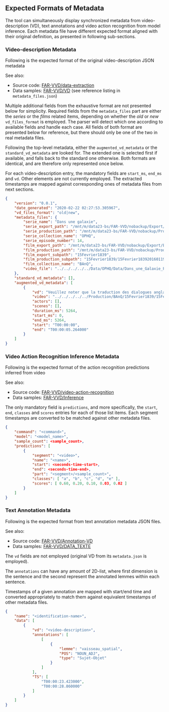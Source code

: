 
## Expected Formats of Metadata

The tool can simultaneously display synchronized metadata from video-description (VD), text annotations and video
action recognition from model inference. Each metadata file have different expected format aligned with their original
definition, as presented in following sub-sections.

[metadata_extract]: https://www.crim.ca/stash/projects/FAR/repos/data-extraction/ 
[text_results]: https://www.crim.ca/stash/projects/FAR/repos/annotation-vd/
[video_infer]: https://www.crim.ca/stash/projects/FAR/repos/video-action-recognition/


### Video-description Metadata

Following is the expected format of the original video-description JSON metadata 

See also:

- Source code: 
  [FAR-VVD/data-extraction][metadata_extract]
- Data samples: 
  [FAR-VVD/VD](/misc/data23-bs/FAR-VVD/nobackup) 
  (see reference listing in ``metadata_files.json``)
  
Multiple additional fields from the exhaustive format are not presented below for simplicity.
Required fields from the ``metadata_files`` part are either the *series* or the *films* related items, depending 
on whether the *old* or *new* ``vd_files_format`` is employed. The parser will detect which one according to available
fields and handle each case. All fields of both format are presented below for reference, but there should only be one
of the two in real metadata files. 
 
Following the top-level metadata, either the ``augmented_vd_metadata`` or the ``standard_vd_metadata`` are looked for.
The extended one is selected first if available, and falls back to the standard one otherwise. Both formats are 
identical, and are therefore only represented once below.

For each video-description entry, the mandatory fields are ``start_ms``, ``end_ms`` and ``vd``. Other elements are not
currently employed. The extracted timestamps are mapped against corresponding ones of metadata files from next sections.

``` json 
{
    "version": "0.0.1",
    "date_generated": "2020-02-22 02:27:53.305967",
    "vd_files_format": "old|new",
    "metadata_files": {
        "serie_name": "Dans une galaxie",
        "serie_export_path": "/mnt/m/data23-bs/FAR-VVD/nobackup/Export/OPHQ/Dans_une_Galaxie_Pres_de_Chez_Vous/Disque1/Episode14",
        "serie_production_path": "/mnt/m/data23-bs/FAR-VVD/nobackup/Production/OPHQ/Dans une Galaxie/DGPCV_14",
        "serie_collection_name": "OPHQ",
        "serie_episode_number": 14,
        "film_export_path": "/mnt/m/data23-bs/FAR-VVD/nobackup/Export/BAnQ",
        "film_production_path": "/mnt/m/data23-bs/FAR-VVD/nobackup/Production/BAnQ",
        "film_export_subpath": "15Fevrier1839",
        "film_production_subpath": "15Fevrier1839/15Fevrier183920160119",
        "film_collection_name": "BAnQ",
        "video_file": "../../../../../Data/OPHQ/Data/Dans_une_Galaxie_Près_de_Chez_Vous/DGPCV_Ep14.avi"
    },
    "standard_vd_metadata": [],
    "augmented_vd_metadata": [
        {
            "vd": "Veuillez noter que la traduction des dialogues anglais sera donnée en vidéodescription augmentée.",
            "video": "../../../../../Production/BAnQ/15Fevrier1839/15Fevrier183920160119/Video/Title_1.mp4",
            "actors": [],
            "scenes": [],
            "duration_ms": 5264,
            "start_ms": 0,
            "end_ms": 5264,
            "start": "T00:00:00",
            "end": "T00:00:05.264000"
        }
    ]
}
```


### Video Action Recognition Inference Metadata

Following is the expected format of the action recognition predictions inferred from video 

See also:

- Source code: 
  [FAR-VVD/video-action-recognition][video_infer]
- Data samples: 
  [FAR-VVD/Inference](/misc/data23-bs/FAR-VVD/nobackup/Inference)

The only mandatory field is ``predictions``, and more specifically, the ``start``, ``end``, ``classes`` 
and ``scores`` entries for each of those list items. Each segment timestamps are converted to be matched against other
metadata files. 

``` json 
{
    "command": "<command>",
    "model": "<model_name>",
    "sample_count": <sample_count>,
    "predictions": [
        {
            "segment": "<video>",
            "name": "<name>",
            "start": <seconds-time-start>,
            "end": <seconds-time-end>,
            "part": "<segment>/<sample_count>",
            "classes": [ "a", "b", "c", "d", "e" ],
            "scores": [ 0.60, 0.20, 0.10, 0.03, 0.02 ]
        }
    ]
}
```

### Text Annotation Metadata

Following is the expected format from text annotation metadata JSON files.

See also:

- Source code: 
  [FAR-VVD/Annotation-VD][text_results]
- Data samples:
  [FAR-VVD/DATA_TEXTE](/misc/data23-bs/FAR-VVD/DATA_TEXTE/8-Text_inference)

The ``vd`` fields are not employed (original VD from its ``metadata.json`` is employed).

The ``annotations`` can have any amount of 2D-list, where first dimension is the sentence and the second represent the
annotated lemmes within each sentence.

Timestamps of a given annotation are mapped with start/end time and converted appropriately to match them against 
equivalent timestamps of other metadata files.
 

``` json
{
    "name": "<identification-name>",
    "data": [
        {
            "vd": "<video-description>",
            "annotations": [
                [
                    {
                        "lemme": "vaisseau_spatial",
                        "POS": "NOUN_ADJ",
                        "type": "Sujet-Objet"
                    }
                ]
            ],
            "TS": [
                "T00:00:23.423000",
                "T00:00:28.860000"
            ]
        }
    ]
}
```

